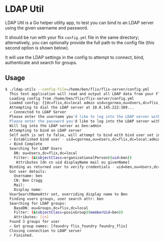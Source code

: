 # LDAP Util

LDAP Util is a Go helper utility app, to test you can bind to an LDAP server using the given
username and password.

It should be run with your flix `config.yml` file in the same directory; alternatively, you can optionally provide the
full path to the config file (this second option is shown below).

It will use the LDAP settings in the config to
attempt to connect, bind, authenticate and search for groups.

## Usage

```bash
$ ./ldap-utils --config-file=/home/ben/flix/flix-server/config.yml
  This test application will read and output all LDAP data from your Flix config file.  This may include sensitive passwords.  Do you wish to continue? [y/N] y
  Loading config from /home/ben/flix/flix-server/config.yml
  Loaded config: {{dc=flix,dc=local admin uid=cgornea,ou=Users,dc=flix,dc=local {ou=Groups,dc=flix,dc=local (objectClass=posixGroup) uid memberUid cn flix_ } 10.0.145.222 389 false true {ou=Users,dc=flix,dc=local (objectClass=organizationalPerson) uid givenName} false}}
  Attempting to dial the LDAP server at 10.0.145.222:389...
  ✓ Connected to LDAP Server
  Please enter the username you'd like to log into the LDAP server with: ben
  Please enter the password you'd like to log into the LDAP server with. Note: this value will be printed to the console and may be output during the testing process: admin
  Will log into the LDAP server as ben:admin
  Attempting to bind on LDAP server
  Self auth is set to false, will attempt to bind with bind user set in config
  ✓ Established bind user - uid=cgornea,ou=Users,dc=flix,dc=local:admin
  ✓ Bind Complete
  Searching for LDAP Users
  	DN: ou=Users,dc=flix,dc=local
  	Filter: (&(objectClass=organizationalPerson)(uid=ben))
  	 Attributes [dn cn uid displayName mail ou givenName]
  Binding as returned user to verify credentials - uid=ben,ou=Users,dc=flix,dc=local:admin
  Got user details:
  	Username: ben
  	CN: Ben Cragg
  	Mail: 
  	Display name: 
  UserSearchNameAttr set, overriding display name to Ben
  Finding users groups, user search attr: ben
  Searching for LDAP groups:
  	BaseDN: ou=Groups,dc=flix,dc=local
  	Filter: (&(objectClass=posixGroup)(memberUid=ben))
  	Attributes: [cn]
  Found 3 groups for user
  ✓ Got group names: [foundry flix_foundry foundry_flix]
  Closing connection to LDAP server
  ✓ Finished.
```
